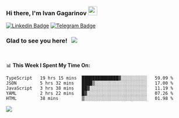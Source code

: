 ### Hi there, I'm Ivan Gagarinov <img src="https://media.giphy.com/media/hvRJCLFzcasrR4ia7z/giphy.gif" width="25px">

[![Linkedin Badge](https://img.shields.io/badge/-LinkedIn-0e76a8?style=flat-square&logo=Linkedin&logoColor=white)](https://linkedin.com/in/ivan-gagarinov-142ba3141/)
[![Telegram Badge](https://img.shields.io/badge/-Telegram-0088cc?style=flat-square&logo=Telegram&logoColor=white)](https://t.me/igagarinov)

### Glad to see you here! &nbsp; ![](https://visitor-badge.glitch.me/badge?page_id=dzencot.dzencot)

</br>

📊 **This Week I Spent My Time On:**
<!--START_SECTION:waka-->
```text
TypeScript   19 hrs 15 mins  ██████████████▓░░░░░░░░░░   59.09 % 
JSON         5 hrs 32 mins   ████▒░░░░░░░░░░░░░░░░░░░░   17.00 % 
JavaScript   3 hrs 38 mins   ██▓░░░░░░░░░░░░░░░░░░░░░░   11.19 % 
YAML         2 hrs 22 mins   █▓░░░░░░░░░░░░░░░░░░░░░░░   07.26 % 
HTML         38 mins         ▒░░░░░░░░░░░░░░░░░░░░░░░░   01.98 % 
```
<!--END_SECTION:waka-->

[![](https://github-readme-stats.vercel.app/api?username=dzencot&theme=gruvbox)](https://github.com/dzencot)
